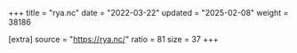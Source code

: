 +++
title = "rya.nc"
date = "2022-03-22"
updated = "2025-02-08"
weight = 38186

[extra]
source = "https://rya.nc/"
ratio = 81
size = 37
+++
